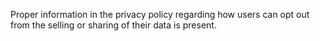 Proper information in the privacy policy regarding how users can opt out from the selling or sharing of their data is present.